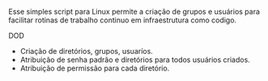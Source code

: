 Esse simples script para Linux permite a criação de grupos e usuários para facilitar rotinas de trabalho continuo em infraestrutura como codigo.

DOD
 - Criação de diretórios, grupos, usuaríos.
 - Atribuição de senha padrão e diretórios para todos usuários criados.
 - Atribuição de permissão para cada diretório.
